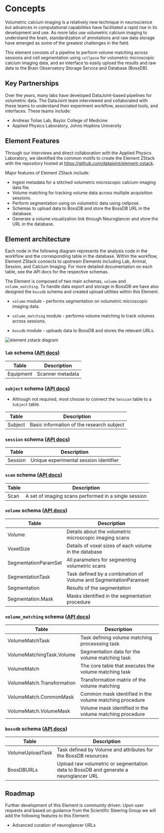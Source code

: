 # Concepts

Volumetric calcium imaging is a relatively new technique in neuroscience but advances in
computational capabilities have facilitated a rapid rise in its development and
use. As more labs use volumetric calcium imaging to
understand the brain, standardization of annotations and raw data storage have
emerged as some of the greatest challenges in the field. 

This element consists of a pipeline to perform volume matching across sessions
and cell segmentation using `cellpose` for volumetric microscopic calcium imaging data, and an
interface to easily upload the results and raw data to the Brain Observatory
Storage Service and Database (BossDB).

## Key Partnerships

Over the years, many labs have developed DataJoint-based pipelines for volumetric
data. The DataJoint team interviewed and collaborated with these teams to
understand their experiment workflow, associated tools, and interfaces. These teams
include:

- Andreas Tolias Lab, Baylor College of Medicine
- Applied Physics Laboratory, Johns Hopkins University

## Element Features

Through our interviews and direct collaboration with the Applied Physics Laboratory, we identified
the common motifs to create the Element ZStack with the repository hosted at
https://github.com/datajoint/element-zstack.

Major features of Element ZStack include:

- Ingest metadata for a stitched volumetric microscopic calcium-imaging data
  file.
- Volume matching for tracking volume data across multiple acquisition sessions.
- Perform segmentation using on volumetric data using cellpose. 
- Schemas to upload data to BossDB and store the BossDB URL in the database.
- Generate a volume visualization link through Neuroglancer and store the URL in
  the database.


## Element architecture

Each node in the following diagram represents the analysis code in the workflow and the
corresponding table in the database.  Within the workflow, Element ZStack
connects to upstream Elements including Lab, Animal, Session, and Calcium Imaging. For more detailed
documentation on each table, see the API docs for the respective schemas.

The Element is composed of two main schemas, `volume` and `volume_matching`. To handle
data export and storage in BossDB we have also designed the `bossdb` schema and
created upload utilities within this Element. 

- `volume` module - performs segmentation on volumetric microscopic imaging
  data.

- `volume_matching` module - performs volume matching to track volumes across sessions.

- `bossdb` module - uploads data to BossDB and stores the relevant URLs.

![element zstack diagram](https://raw.githubusercontent.com/datajoint/element-zstack/images/zstack_diagram.svg)

### `lab` schema ([API docs](../api/workflow_calcium_imaging/pipeline/#workflow_calcium_imaging.pipeline.Equipment))

| Table | Description |
| --- | --- |
| Equipment | Scanner metadata |

### `subject` schema ([API docs](https://datajoint.com/docs/elements/element-animal/api/element_animal/subject))

- Although not required, most choose to connect the `Session` table to a `Subject` table.

| Table | Description |
| --- | --- |
| Subject | Basic information of the research subject |

### `session` schema ([API docs](https://datajoint.com/docs/elements/element-session/api/element_session/session_with_datetime))

| Table | Description |
| --- | --- |
| Session | Unique experimental session identifier |

### `scan` schema ([API docs](https://datajoint.com/docs/elements/element-calcium-imaging/api/element_calcium_imaging/scan))

| Table | Description |
| --- | --- |
| Scan | A set of imaging scans performed in a single session |

### `volume` schema ([API docs](https://datajoint.com/docs/elements/element-zstack/api/element_zstack/volume))

| Table | Description |
| --- | --- |
| Volume | Details about the volumetric microscopic imaging scans |
| VoxelSize | Details of voxel sizes of each volume in the database |
| SegmentationParamSet | All parameters for segmenting volumetric scans |
| SegmentationTask | Task defined by a combination of Volume and SegmentationParamset |
| Segmentation | Results of the segmentation |
| Segmentation.Mask | Masks identified in the segmentation procedure |

### `volume_matching` schema ([API docs](https://datajoint.com/docs/elements/element-zstack/api/element_zstack/volume))

| Table | Description |
| --- | --- |
| VolumeMatchTask | Task defining volume matching processsing task |
| VolumeMatchingTask.Volume | Segmentation data for the volume matching task |
| VolumeMatch | The core table that executes the volume matching task  |
| VolumeMatch.Transformation | Transformation matrix of the volume matching |
| VolumeMatch.CommonMask | Common mask identified in the volume matching procedure |
| VolumeMatch.VolumeMask | Volume mask identified in the volume matching procedure |

### `bossdb` schema ([API docs](https://datajoint.com/docs/elements/element-zstack/api/element_zstack/volume))

| Table | Description |
| --- | --- |
| VolumeUploadTask | Task defined by Volume and attributes for the BossDB resources |
| BossDBURLs | Upload raw volumetric or segmentation data to BossDB and generate a neuroglancer URL |

## Roadmap

Further development of this Element is community driven. Upon user requests and based on
guidance from the Scientific Steering Group we will add the following features to this
Element:

- Advanced curation of neuroglancer URLs